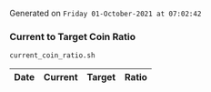 Generated on `Friday 01-October-2021 at 07:02:42`

### Current to Target Coin Ratio
`current_coin_ratio.sh`

Date|Current|Target|Ratio
---|---|---|---
